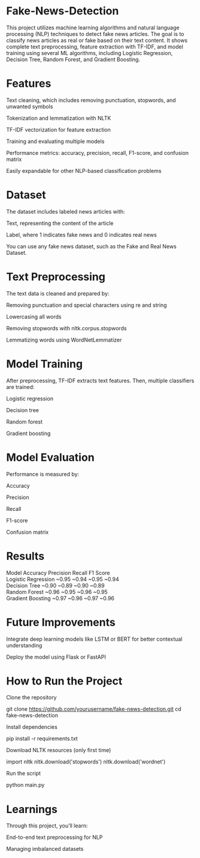 # Fake-News-Detection
This project utilizes machine learning algorithms and natural language processing (NLP) techniques to detect fake news articles. The goal is to classify news articles as real or fake based on their text content. 
It shows complete text preprocessing, feature extraction with TF-IDF, and model training using several ML algorithms, including Logistic Regression, Decision Tree, Random Forest, and Gradient Boosting.

# Features

Text cleaning, which includes removing punctuation, stopwords, and unwanted symbols

Tokenization and lemmatization with NLTK

TF-IDF vectorization for feature extraction

Training and evaluating multiple models

Performance metrics: accuracy, precision, recall, F1-score, and confusion matrix

Easily expandable for other NLP-based classification problems


# Dataset

The dataset includes labeled news articles with:

Text, representing the content of the article

Label, where 1 indicates fake news and 0 indicates real news

You can use any fake news dataset, such as the Fake and Real News Dataset.


# Text Preprocessing

The text data is cleaned and prepared by:

Removing punctuation and special characters using re and string

Lowercasing all words

Removing stopwords with nltk.corpus.stopwords

Lemmatizing words using WordNetLemmatizer


# Model Training

After preprocessing, TF-IDF extracts text features. Then, multiple classifiers are trained:

Logistic regression

Decision tree

Random forest

Gradient boosting


# Model Evaluation

Performance is measured by:

Accuracy

Precision

Recall

F1-score

Confusion matrix


# Results

Model                Accuracy    Precision    Recall    F1 Score  
Logistic Regression   ~0.95      ~0.94       ~0.95      ~0.94  
Decision Tree        ~0.90      ~0.89       ~0.90      ~0.89  
Random Forest        ~0.96      ~0.95       ~0.96      ~0.95  
Gradient Boosting    ~0.97      ~0.96       ~0.97      ~0.96  


# Future Improvements

Integrate deep learning models like LSTM or BERT for better contextual understanding

Deploy the model using Flask or FastAPI

# How to Run the Project

Clone the repository

git clone https://github.com/yourusername/fake-news-detection.git
cd fake-news-detection


Install dependencies

pip install -r requirements.txt


Download NLTK resources (only first time)

import nltk
nltk.download('stopwords')
nltk.download('wordnet')


Run the script

python main.py


# Learnings

Through this project, you’ll learn:

End-to-end text preprocessing for NLP

Managing imbalanced datasets
